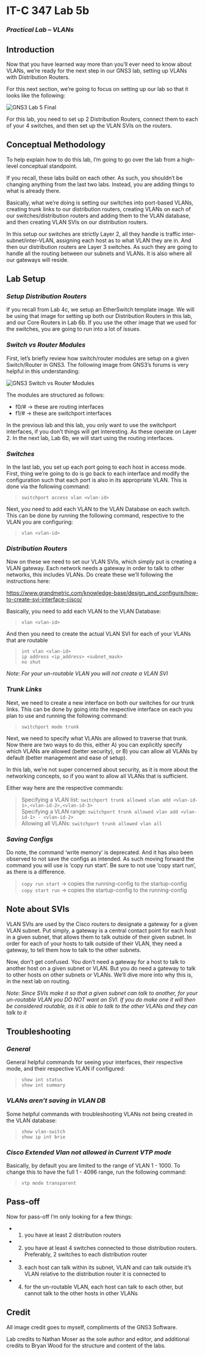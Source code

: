 # IT-C 347 Lab 5b
### *Practical Lab – VLANs*
## Introduction

Now that you have learned way more than you’ll ever need to know about VLANs, we’re ready for the next step in our GNS3 lab, setting up VLANs with Distribution Routers.

For this next section, we’re going to focus on setting up our lab so that it looks like the following:

![GNS3 Lab 5 Final](/assets/images/gns3/Lab-5.png)

For this lab, you need to set up 2 Distribution Routers, connect them to each of your 4 switches, and then set up the VLAN SVIs on the routers.  

## Conceptual Methodology

To help explain how to do this lab, I’m going to go over the lab from a high-level conceptual standpoint.

If you recall, these labs build on each other. As such, you shouldn’t be changing anything from the last two labs. Instead, you are adding things to what is already there.

Basically, what we’re doing is setting our switches into port-based VLANs, creating trunk links to our distribution routers, creating VLANs on each of our switches/distribution routers and adding them to the VLAN database, and then creating VLAN SVIs on our distribution routers.

In this setup our switches are strictly Layer 2, all they handle is traffic inter-subnet/inter-VLAN, assigning each host as to what VLAN they are in. And then our distribution routers are Layer 3 switches. As such they are going to handle all the routing between our subnets and VLANs. It is also where all our gateways will reside.

## Lab Setup 
### *Setup Distribution Routers*

If you recall from Lab 4c, we setup an EtherSwitch template image. We will be using that image for setting up both our Distribution Routers in this lab, and our Core Routers in Lab 6b. If you use the other image that we used for the switches, you are going to run into a lot of issues. 

### *Switch vs Router Modules*

First, let’s briefly review how switch/router modules are setup on a given Switch/Router in GNS3. The following image from GNS3’s forums is very helpful in this understanding:

![GNS3 Switch vs Router Modules](/assets/images/lab5b/gns3-modules.png)
 
The modules are structured as follows:
-	f0/# -> these are routing interfaces
-	f1/# -> these are switchport interfaces

In the previous lab and this lab, you only want to use the switchport interfaces, if you don’t things will get interesting. As these operate on Layer 2. In the next lab, Lab 6b, we will start using the routing interfaces.

### *Switches*
In the last lab, you set up each port going to each host in access mode. First, thing we’re going to do is go back to each interface and modify the configuration such that each port is also in its appropriate VLAN. This is done via the following command:
> `switchport access vlan <vlan-id>`
  
Next, you need to add each VLAN to the VLAN Database on each switch. This can be done by running the following command, respective to the VLAN you are configuring:
>	`vlan <vlan-id>`
  
### *Distribution Routers*
Now on these we need to set our VLAN SVIs, which simply put is creating a VLAN gateway. Each network needs a gateway in order to talk to other networks, this includes VLANs. Do create these we’ll following the instructions here:
  
https://www.grandmetric.com/knowledge-base/design_and_configure/how-to-create-svi-interface-cisco/
  
Basically, you need to add each VLAN to the VLAN Database:
> `vlan <vlan-id>`
  
And then you need to create the actual VLAN SVI for each of your VLANs that are routable
> `int vlan <vlan-id>`
> <br>	`ip address <ip_address> <subnet_mask>`
> <br> `no shut`
  
*Note: For your un-routable VLAN you will not create a VLAN SVI*
  
### *Trunk Links*
  
Next, we need to create a new interface on both our switches for our trunk links. This can be done by going into the respective interface on each you plan to use and running the following command:
> `switchport mode trunk`
  
Next, we need to specify what VLANs are allowed to traverse that trunk. Now there are two ways to do this, either A) you can explicitly specify which VLANs are allowed (better security), or B) you can allow all VLANs by default (better management and ease of setup).
  
In this lab, we’re not super concerned about security, as it is more about the networking concepts, so if you want to allow all VLANs that is sufficient. 

Either way here are the respective commands:
> Specifying a VLAN list: `switchport trunk allowed vlan add <vlan-id-1>,<vlan-id-2>,<vlan-id-3>`
> <br>	Specifying a VLAN range: `switchport trunk allowed vlan add <vlan-id-1> - <vlan-id-2>`
> <br>	Allowing all VLANs: `switchport trunk allowed vlan all`
  
### *Saving Configs*
  
Do note, the command ‘write memory’ is deprecated. And it has also been observed to not save the configs as intended. As such moving forward the command you will use is ‘copy run start’. Be sure to not use ‘copy start run’, as there is a difference.
>	`copy run start` -> copies the running-config to the startup-config
> <br>	`copy start run` -> copies the startup-config to the running-config
  
## Note about SVIs
  
VLAN SVIs are used by the Cisco routers to designate a gateway for a given VLAN subnet. Put simply, a gateway is a central contact point for each host in a given subnet, that allows them to talk outside of their given subnet. In order for each of your hosts to talk outside of their VLAN, they need a gateway, to tell them how to talk to the other subnets. 
  
Now, don’t get confused. You don’t need a gateway for a host to talk to another host on a given subnet or VLAN. But you do need a gateway to talk to other hosts on other subnets or VLANs. We’ll dive more into why this is, in the next lab on routing. 
  
*Note: Since SVIs make it so that a given subnet can talk to another, for your un-routable VLAN you DO NOT want an SVI. If you do make one it will then be considered routable, as it is able to talk to the other VLANs and they can talk to it*
  
## Troubleshooting
### *General*  
  
General helpful commands for seeing your interfaces, their respective mode, and their respective VLAN if configured:
> `show int status`
> <br>	`show int summary`
  
### *VLANs aren’t saving in VLAN DB*
  
Some helpful commands with troubleshooting VLANs not being created in the VLAN database:
> `show vlan-switch`
> <br> `show ip int brie`

### *Cisco Extended Vlan not allowed in Current VTP mode*

Basically, by default you are limited to the range of VLAN 1 - 1000. To change this to have the full 1 - 4096 range, run the following command:
> `vtp mode transparent`

## Pass-off
  
Now for pass-off I’m only looking for a few things:
-	1) you have at least 2 distribution routers
-	2) you have at least 4 switches connected to those distribution routers. Preferably, 2 switches to each distribution router
-	3) each host can talk within its subnet, VLAN and can talk outside it’s VLAN relative to the distribution router it is connected to
-	4) for the un-routable VLAN, each host can talk to each other, but cannot talk to the other hosts in other VLANs
  
## Credit
  
All image credit goes to myself, compliments of the GNS3 Software.
  
Lab credits to Nathan Moser as the sole author and editor, and additional credits to Bryan Wood for the structure and content of the labs.
